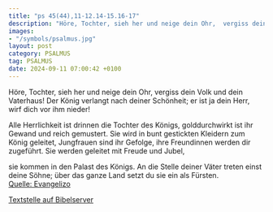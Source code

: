 ```yaml
---
title: "ps 45(44),11-12.14-15.16-17"
description: "Höre, Tochter, sieh her und neige dein Ohr,  vergiss dein Volk und dein Vaterhaus! Der König verlangt nach deiner Schönheit;  er ist ja dein Herr, wirf dich vor ihm nieder!  Alle Herrlichkeit ist drinnen die Tochter des Königs,  golddurchwirkt ist ihr Gewand und reich gemuster...."
images:
- "/symbols/psalmus.jpg"
layout: post
category: PSALMUS
tag: PSALMUS
date: 2024-09-11 07:00:42 +0100
---
```

Höre, Tochter, sieh her und neige dein Ohr, 
vergiss dein Volk und dein Vaterhaus!
Der König verlangt nach deiner Schönheit; 
er ist ja dein Herr, wirf dich vor ihm nieder!

Alle Herrlichkeit ist drinnen die Tochter des Königs, 
golddurchwirkt ist ihr Gewand und reich gemustert.<!--more-->
Sie wird in bunt gestickten Kleidern zum König geleitet, Jungfrauen sind ihr Gefolge, 
ihre Freundinnen werden dir zugeführt.
Sie werden geleitet mit Freude und Jubel, 

sie kommen in den Palast des Königs.
An die Stelle deiner Väter treten einst deine Söhne; 
über das ganze Land setzt du sie ein als Fürsten.<br>
[Quelle: Evangelizo](https://evangeliumtagfuertag.org/DE/gospel)

[Textstelle auf Bibelserver](https://www.bibleserver.com/EU/ps45(44),11-12.14-15.16-17)
